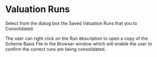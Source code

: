 # Valuation Runs

Select from the dialog box the Saved Valuation Runs that you to
Consolidated.

The user can right click on the Run description to open a copy of the
Scheme Basis File in the Browser window which will enable the user to
confirm the correct runs are being consolidated.
